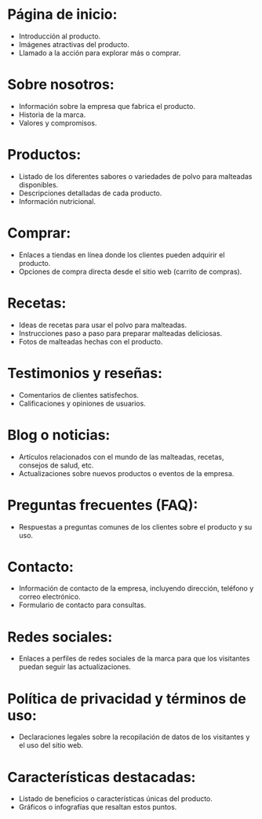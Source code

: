 # Página de inicio:

- Introducción al producto.
- Imágenes atractivas del producto.
- Llamado a la acción para explorar más o comprar.

# Sobre nosotros:

- Información sobre la empresa que fabrica el producto.
- Historia de la marca.
- Valores y compromisos.

# Productos:

- Listado de los diferentes sabores o variedades de polvo para malteadas disponibles.
- Descripciones detalladas de cada producto.
- Información nutricional.

# Comprar:

- Enlaces a tiendas en línea donde los clientes pueden adquirir el producto.
- Opciones de compra directa desde el sitio web (carrito de compras).

# Recetas:

- Ideas de recetas para usar el polvo para malteadas.
- Instrucciones paso a paso para preparar malteadas deliciosas.
- Fotos de malteadas hechas con el producto.

# Testimonios y reseñas:

- Comentarios de clientes satisfechos.
- Calificaciones y opiniones de usuarios.

# Blog o noticias:

- Artículos relacionados con el mundo de las malteadas, recetas, consejos de salud, etc.
- Actualizaciones sobre nuevos productos o eventos de la empresa.

# Preguntas frecuentes (FAQ):

- Respuestas a preguntas comunes de los clientes sobre el producto y su uso.

# Contacto:

- Información de contacto de la empresa, incluyendo dirección, teléfono y correo electrónico.
- Formulario de contacto para consultas.

# Redes sociales:

- Enlaces a perfiles de redes sociales de la marca para que los visitantes puedan seguir las actualizaciones.

# Política de privacidad y términos de uso:

- Declaraciones legales sobre la recopilación de datos de los visitantes y el uso del sitio web.

# Características destacadas:

- Listado de beneficios o características únicas del producto.
- Gráficos o infografías que resaltan estos puntos.
